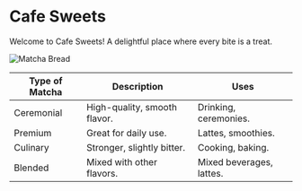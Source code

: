 # Cafe Sweets

Welcome to Cafe Sweets! A delightful place where every bite is a treat.

<img src="https://www.elmundoeats.com/wp-content/uploads/2018/08/Matcha-Bread-Slices-3.jpg" alt="Matcha Bread">

| Type of Matcha | Description               | Uses                      |
|----------------|---------------------------|---------------------------|
| Ceremonial     | High-quality, smooth flavor. | Drinking, ceremonies.    |
| Premium        | Great for daily use.      | Lattes, smoothies.        |
| Culinary       | Stronger, slightly bitter. | Cooking, baking.          |
| Blended        | Mixed with other flavors. | Mixed beverages, lattes.  |

